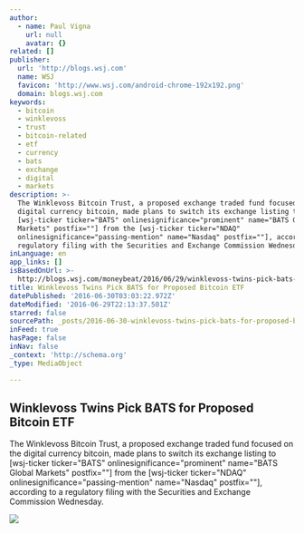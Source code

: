 ```yaml
---
author:
  - name: Paul Vigna
    url: null
    avatar: {}
related: []
publisher:
  url: 'http://blogs.wsj.com'
  name: WSJ
  favicon: 'http://www.wsj.com/android-chrome-192x192.png'
  domain: blogs.wsj.com
keywords:
  - bitcoin
  - winklevoss
  - trust
  - bitcoin-related
  - etf
  - currency
  - bats
  - exchange
  - digital
  - markets
description: >-
  The Winklevoss Bitcoin Trust, a proposed exchange traded fund focused on the
  digital currency bitcoin, made plans to switch its exchange listing to
  [wsj-ticker ticker="BATS" onlinesignificance="prominent" name="BATS Global
  Markets" postfix=""] from the [wsj-ticker ticker="NDAQ"
  onlinesignificance="passing-mention" name="Nasdaq" postfix=""], according to a
  regulatory filing with the Securities and Exchange Commission Wednesday.
inLanguage: en
app_links: []
isBasedOnUrl: >-
  http://blogs.wsj.com/moneybeat/2016/06/29/winklevoss-twins-pick-bats-for-proposed-bitcoin-etf/
title: Winklevoss Twins Pick BATS for Proposed Bitcoin ETF
datePublished: '2016-06-30T03:03:22.972Z'
dateModified: '2016-06-29T22:13:37.501Z'
starred: false
sourcePath: _posts/2016-06-30-winklevoss-twins-pick-bats-for-proposed-bitcoin-etf.md
inFeed: true
hasPage: false
inNav: false
_context: 'http://schema.org'
_type: MediaObject

---
```

<article style=""><h1>Winklevoss Twins Pick BATS for Proposed Bitcoin ETF</h1><p>The Winklevoss Bitcoin Trust, a proposed exchange traded fund focused on the digital currency bitcoin, made plans to switch its exchange listing to [wsj-ticker ticker="BATS" onlinesignificance="prominent" name="BATS Global Markets" postfix=""] from the [wsj-ticker ticker="NDAQ" onlinesignificance="passing-mention" name="Nasdaq" postfix=""], according to a regulatory filing with the Securities and Exchange Commission Wednesday.</p><img src="http://si.wsj.net/public/resources/images/BN-OM533_DEBT_b_P_20160615081549.jpg" /></article>